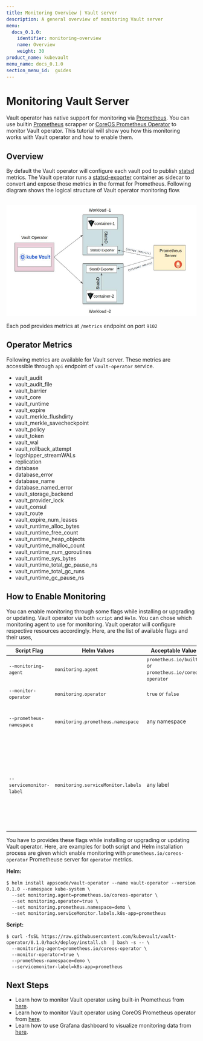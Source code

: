 ```yaml
---
title: Monitoring Overview | Vault server
description: A general overview of monitoring Vault server
menu:
  docs_0.1.0:
    identifier: monitoring-overview
    name: Overview
    weight: 30
product_name: kubevault   
menu_name: docs_0.1.0
section_menu_id:  guides
---
```


# Monitoring Vault Server

Vault operator has native support for monitoring via [Prometheus](https://prometheus.io/). You can use builtin [Prometheus](https://github.com/prometheus/prometheus) scrapper or [CoreOS Prometheus Operator](https://github.com/coreos/prometheus-operator) to monitor Vault operator. This tutorial will show you how this monitoring works with Vault operator and how to enable them.

## Overview

By default the Vault operator will configure each vault pod to publish [statsd](https://www.vaultproject.io/docs/configuration/telemetry.html) metrics.
The Vault operator runs a [statsd-exporter](https://github.com/kubevault/vault_exporter) container as sidecar to convert and expose those metrics in the format for Prometheus.
Following diagram shows the logical structure of Vault operator monitoring flow.

<p align="center">
  <img alt="Monitoring Structure"  src="/docs/images/vault-prometheus.jpg">
</p>

Each pod provides metrics at `/metrics` endpoint on port `9102`

## Operator Metrics

Following metrics are available for Vault server. These metrics are accessible through `api` endpoint of `vault-operator` service.

- vault_audit
- vault_audit_file
- vault_barrier
- vault_core
- vault_runtime
- vault_expire
- vault_merkle_flushdirty
- vault_merkle_savecheckpoint
- vault_policy
- vault_token
- vault_wal
- vault_rollback_attempt
- logshipper_streamWALs
- replication
- database
- database_error
- database_name
- database_named_error
- vault_storage_backend
- vault_provider_lock
- vault_consul
- vault_route
- vault_expire_num_leases
- vault_runtime_alloc_bytes
- vault_runtime_free_count
- vault_runtime_heap_objects
- vault_runtime_malloc_count
- vault_runtime_num_goroutines
- vault_runtime_sys_bytes
- vault_runtime_total_gc_pause_ns
- vault_runtime_total_gc_runs
- vault_runtime_gc_pause_ns

## How to Enable Monitoring

You can enable monitoring through some flags while installing or upgrading or updating. Vault operator via both `script` and `Helm`. You can chose which monitoring agent to use for monitoring. Vault operator will configure respective resources accordingly. Here, are the list of available flags and their uses,


|       Script Flag        |            Helm Values             |                     Acceptable Values                      |                                                         Default                                                         |                                                                                    Uses                                                                                    |
| ------------------------ | ---------------------------------- | ---------------------------------------------------------- | ----------------------------------------------------------------------------------------------------------------------- | -------------------------------------------------------------------------------------------------------------------------------------------------------------------------- |
| `--monitoring-agent`     | `monitoring.agent`                 | `prometheus.io/builtin` or `prometheus.io/coreos-operator` | `none`                                                                                                                  | Specify which monitoring agent to use for monitoring Vault operator.                                                                                                                |
| `--monitor-operator`  | `monitoring.operator`              | `true` or `false`                                          | `false`                                                                                                                 | Specify whether to monitor Vault operator.                                                                                                                                 |
| `--prometheus-namespace` | `monitoring.prometheus.namespace`  | any namespace                                              | same namespace as Vault operator                                                                                        | Specify the namespace where Prometheus server is running or will be deployed                                                                                               |
| `--servicemonitor-label` | `monitoring.serviceMonitor.labels` | any label                                                  | For Helm installation, `app: <generated app name>` and `release: <release name>`. For script installation, `app: vault-operator` | Specify the labels for ServiceMonitor. Prometheus crd will select ServiceMonitor using these labels. Only usable when monitoring agent is `prometheus.io/coreos-operator`. |

You have to provides these flags while installing or upgrading or updating Vault operator. Here, are examples for both script and Helm installation process are given which enable monitoring with `prometheus.io/coreos-operator` Prometheuse server for `operator` metrics.

**Helm:**
```console
$ helm install appscode/vault-operator --name vault-operator --version 0.1.0 --namespace kube-system \
  --set monitoring.agent=prometheus.io/coreos-operator \
  --set monitoring.operator=true \
  --set monitoring.prometheus.namespace=demo \
  --set monitoring.serviceMonitor.labels.k8s-app=prometheus
```

**Script:**
```console
$ curl -fsSL https://raw.githubusercontent.com/kubevault/vault-operator/0.1.0/hack/deploy/install.sh  | bash -s -- \
  --monitoring-agent=prometheus.io/coreos-operator \
  --monitor-operator=true \
  --prometheus-namespace=demo \
  --servicemonitor-label=k8s-app=prometheus
```

## Next Steps

- Learn how to monitor Vault operator using built-in Prometheus from [here](/docs/guides/monitoring/builtin.md).
- Learn how to monitor Vault operator using CoreOS Prometheus operator from [here](/docs/guides/monitoring/coreos.md).
- Learn how to use Grafana dashboard to visualize monitoring data from [here](/docs/guides/monitoring/grafana.md).
